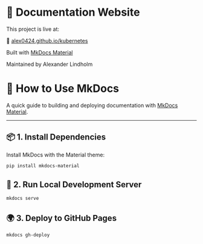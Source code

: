 # 📄 Documentation Website

This project is live at:

🔗 [alex0424.github.io/kubernetes](https://alex0424.github.io/kubernetes/)

Built with [MkDocs Material](https://squidfunk.github.io/mkdocs-material/)

Maintained by Alexander Lindholm

# 🚀 How to Use MkDocs

A quick guide to building and deploying documentation with [MkDocs Material](https://squidfunk.github.io/mkdocs-material/).

---

## 📦 1. Install Dependencies

Install MkDocs with the Material theme:

```bash
pip install mkdocs-material
```

## 🧪 2. Run Local Development Server

```bash
mkdocs serve
```

## 🌍 3. Deploy to GitHub Pages

```bash
mkdocs gh-deploy
```
